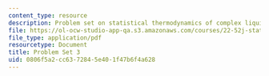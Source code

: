 ```yaml
---
content_type: resource
description: Problem set on statistical thermodynamics of complex liquids.
file: https://ol-ocw-studio-app-qa.s3.amazonaws.com/courses/22-52j-statistical-thermodynamics-of-complex-liquids-spring-2004/0806f5a2cc6372845e401f47b6f4a628_52_hwiii_chen_04.pdf
file_type: application/pdf
resourcetype: Document
title: Problem Set 3
uid: 0806f5a2-cc63-7284-5e40-1f47b6f4a628
---
```

